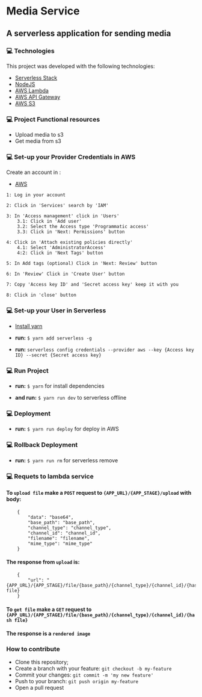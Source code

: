 # Media Service

## A serverless application for sending media


### 💻 Technologies

This project was developed with the following technologies:

- [Serverless Stack](https://serverless.com/)
- [NodeJS](https://nodejs.org/en/)
- [AWS Lambda](https://aws.amazon.com/lambda/?nc1=h_ls)
- [AWS API Gateway](https://aws.amazon.com/api-gateway/?nc1=h_ls)
- [AWS S3](https://aws.amazon.com/s3/)


### 💻 Project Functional resources
* Upload media to s3
* Get media from s3

### 💻 Set-up your Provider Credentials in AWS

Create an account in :

- [AWS]('https://aws.amazon.com/')

```
1: Log in your account

2: Click in 'Services' search by 'IAM'

3: In 'Access management' click in 'Users'
	3.1: Click in 'Add user'
    3.2: Select the Access type 'Programmatic access'
    3.3: Click in 'Next: Permissions' button

4: Click in 'Attach existing policies directly'
    4.1: Select 'AdministratorAccess'
    4:2: Click in 'Next Tags' button

5: In Add tags (optional) Click in 'Next: Review' button

6: In 'Review' Click in 'Create User' button

7: Copy 'Access key ID' and 'Secret access key' keep it with you

8: Click in 'close' button
```

### 💻 Set-up your User in Serverless

* [Install yarn](https://classic.yarnpkg.com/en/docs/install)

* **run:** `$ yarn add serverless -g`

* **run:** `serverless config credentials --provider aws --key {Access key ID} --secret {Secret access key}`


### 💻 Run Project

* **run:** `$ yarn` for install dependencies

* **and run:** `$ yarn run dev` to serverless offline


### 💻 Deployment

* **run:** `$ yarn run deploy` for deploy in AWS


### 💻 Rollback Deployment

* **run:** `$ yarn run rm` for serverless remove


### 💻 Requets to lambda service

#### To `upload file` make a `POST` request to `{APP_URL}/{APP_STAGE}/upload` with body:

```
    {
        "data": "base64",
        "base_path": "base_path",
        "channel_type": "channel_type",
        "channel_id": "channel_id",
        "filename": "filename",
        "mime_type": "mime_type"
    }
```

#### The response from `upload` is:

```
    {
        "url": "{APP_URL}/{APP_STAGE}/file/{base_path}/{channel_type}/{channel_id}/{hash file}
    }
```

#### To `get file` make a `GET` request to `{APP_URL}/{APP_STAGE}/file/{base_path}/{channel_type}/{channel_id}/{hash file}`
 
#### The response is a `rendered image`
 

### How to contribute

- Clone this repository;
- Create a branch with your feature: `git checkout -b my-feature`
- Commit your changes: `git commit -m 'my new feature'`
- Push to your branch: `git push origin my-feature`
- Open a pull request